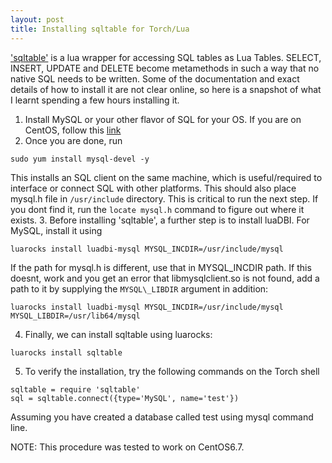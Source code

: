 ```yaml
---
layout: post
title: Installing sqltable for Torch/Lua
---
```


['sqltable'](https://zadzmo.org/code/sqltable/) is a lua wrapper for accessing SQL tables as Lua Tables. SELECT, INSERT, UPDATE and DELETE become metamethods in such a way that no native SQL needs to be written. Some of the documentation and exact details of how to install it are not clear online, so here is a snapshot of what I learnt spending a few hours installing it.

1. Install MySQL or your other flavor of SQL for your OS. If you are on CentOS, follow this [link](http://www.rackspace.com/knowledge_center/article/installing-mysql-server-on-centos)
2. Once you are done, run
```
sudo yum install mysql-devel -y
```
This installs an SQL client on the same machine, which is useful/required to interface or connect SQL with other platforms. This should also place mysql.h file in ```/usr/include``` directory. This is critical to run the next step. If you dont find it, run the ```locate mysql.h``` command to figure out where it exists.
3. Before installing 'sqltable', a further step is to install luaDBI. For MySQL, install it using
```
luarocks install luadbi-mysql MYSQL_INCDIR=/usr/include/mysql
```
If the path for mysql.h is different, use that in MYSQL_INCDIR path.
If this doesnt, work and you get an error that libmysqlclient.so is not found, add a path to it by supplying the ```MYSQL\_LIBDIR``` argument in addition:
```
luarocks install luadbi-mysql MYSQL_INCDIR=/usr/include/mysql MYSQL_LIBDIR=/usr/lib64/mysql
```

4. Finally, we can install sqltable using luarocks:
```
luarocks install sqltable
```

5. To verify the installation, try the following commands on the Torch shell

```
sqltable = require 'sqltable'
sql = sqltable.connect({type='MySQL', name='test'})
```
Assuming you have created a database called test using mysql command line.

NOTE:
This procedure was tested to work on CentOS6.7.
